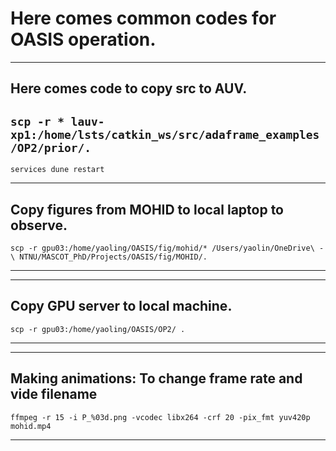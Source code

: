 # Here comes common codes for OASIS operation.

---
## Here comes code to copy src to AUV.

`scp -r * lauv-xp1:/home/lsts/catkin_ws/src/adaframe_examples/OP2/prior/.`
---
`services dune restart`

---
## Copy figures from MOHID to local laptop to observe.

`scp -r gpu03:/home/yaoling/OASIS/fig/mohid/* /Users/yaolin/OneDrive\ -\ NTNU/MASCOT_PhD/Projects/OASIS/fig/MOHID/.`

---

---
## Copy GPU server to local machine.
`scp -r gpu03:/home/yaoling/OASIS/OP2/ .`

---

---
## Making animations: To change frame rate and vide filename

`ffmpeg -r 15 -i P_%03d.png -vcodec libx264 -crf 20 -pix_fmt yuv420p mohid.mp4`

---
